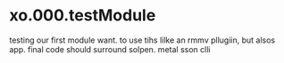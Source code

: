 # xo.000.testModule
testing our first module want. to use tihs lilke an rmmv pllugiin, but alsos app. final code should surround solpen. metal sson clli 
